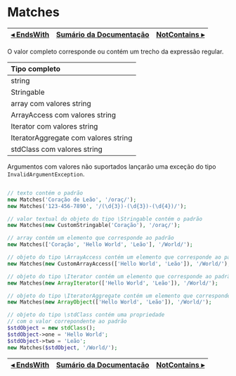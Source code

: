 # Matches

[◂ EndsWith](05-endswith.md) | [Sumário da Documentação](indice.md) | [NotContains ▸](05-notcontains.md)
-- | -- | --

O valor completo corresponde ou contém um trecho da expressão regular.

| Tipo completo                        |
|:--                                   |
| string                               |
| Stringable                           |
| array com valores string             |
| ArrayAccess com valores string       |
| Iterator com valores string          |
| IteratorAggregate com valores string |
| stdClass com valores string          |

Argumentos com valores não suportados lançarão uma exceção do tipo `InvalidArgumentException`.

```php

// texto contém o padrão
new Matches('Coração de Leão', '/oraç/');
new Matches('123-456-7890', '/(\d{3})-(\d{3})-(\d{4})/');

// valor textual do objeto do tipo \Stringable contém o padrão
new Matches(new CustomStringable('Coração'), '/oraç/');

// array contém um elemento que corresponde ao padrão
new Matches(['Coração', 'Hello World', 'Leão'], '/World/');

// objeto do tipo \ArrayAccess contém um elemento que corresponde ao padrão
new Matches(new CustomArrayAccess(['Hello World', 'Leão']), '/World/');

// objeto do tipo \Iterator contém um elemento que corresponde ao padrão
new Matches(new ArrayIterator(['Hello World', 'Leão']), '/World/');

// objeto do tipo \IteratorAggregate contém um elemento que corresponde ao padrão
new Matches(new ArrayObject(['Hello World', 'Leão']), '/World/');

// objeto do tipo \stdClass contém uma propriedade
// com o valor correpondente ao padrão
$stdObject = new stdClass();
$stdObject->one = 'Hello World';
$stdObject->two = 'Leão';
new Matches($stdObject, '/World/');
```

[◂ EndsWith](05-endswith.md) | [Sumário da Documentação](indice.md) | [NotContains ▸](05-notcontains.md)
-- | -- | --
